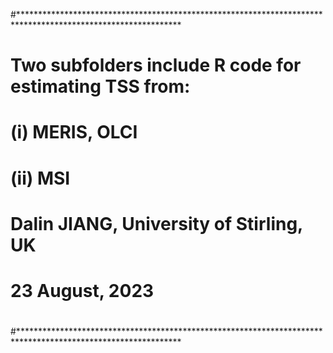 #*************************************************************************************************************
#
# Two subfolders include R code for estimating TSS from:
# (i) MERIS, OLCI
# (ii) MSI
#
#
# 
# Dalin JIANG, University of Stirling, UK
# 23 August, 2023
#
#
#*************************************************************************************************************
